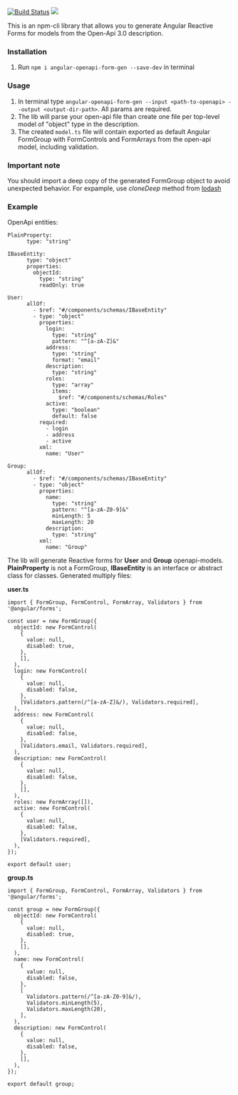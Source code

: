 [![Build Status](https://travis-ci.org/fiorsaoirse/angular-openapi-forms-gen.svg?branch=master)](https://travis-ci.org/fiorsaoirse/angular-openapi-forms-gen)
<a href="https://codeclimate.com/github/fiorsaoirse/angular-openapi-forms-gen/maintainability"><img src="https://api.codeclimate.com/v1/badges/6d1fc8b0ef0b27065dad/maintainability" /></a>

This is an npm-cli library that allows you to generate Angular Reactive Forms for models from the Open-Api 3.0 description.


### Installation
1. Run `npm i angular-openapi-form-gen --save-dev` in terminal

### Usage
1. In terminal type `angular-openapi-form-gen --input <path-to-openapi> --output <output-dir-path>`. All params are required.
2. The lib will parse your open-api file than create one file per top-level model of "object" type in the description.
3. The created `model.ts` file will contain exported as default Angular FormGroup with FormControls and FormArrays from the open-api model, including validation.

### Important note
You should import a deep copy of the generated FormGroup object to avoid unexpected behavior.
For expample, use *cloneDeep* method from [lodash](https://lodash.com/docs)

### Example

OpenApi entities:

```
PlainProperty:
      type: "string"

IBaseEntity:
      type: "object"
      properties:
        objectId:
          type: "string"
          readOnly: true

User:
      allOf:
        - $ref: "#/components/schemas/IBaseEntity"
        - type: "object"
          properties:
            login:
              type: "string"
              pattern: "^[a-zA-Z]&"
            address:
              type: "string"
              format: "email"
            description:
              type: "string"
            roles:
              type: "array"
              items:
                $ref: "#/components/schemas/Roles"
            active:
              type: "boolean"
              default: false
          required:
            - login
            - address
            - active
          xml:
            name: "User"

Group:
      allOf:
        - $ref: "#/components/schemas/IBaseEntity"
        - type: "object"
          properties:
            name:
              type: "string"
              pattern: "^[a-zA-Z0-9]&"
              minLength: 5
              maxLength: 20
            description:
              type: "string"
          xml:
            name: "Group"
```
The lib will generate Reactive forms for **User** and **Group** openapi-models. **PlainProperty** is not a FormGroup, **IBaseEntity** is an interface or abstract class for classes.
Generated multiply files:

**user.ts**

```
import { FormGroup, FormControl, FormArray, Validators } from '@angular/forms';

const user = new FormGroup({
  objectId: new FormControl(
    {
      value: null,
      disabled: true,
    },
    [],
  ),
  login: new FormControl(
    {
      value: null,
      disabled: false,
    },
    [Validators.pattern(/^[a-zA-Z]&/), Validators.required],
  ),
  address: new FormControl(
    {
      value: null,
      disabled: false,
    },
    [Validators.email, Validators.required],
  ),
  description: new FormControl(
    {
      value: null,
      disabled: false,
    },
    [],
  ),
  roles: new FormArray([]),
  active: new FormControl(
    {
      value: null,
      disabled: false,
    },
    [Validators.required],
  ),
});

export default user;

```

**group.ts**

```
import { FormGroup, FormControl, FormArray, Validators } from '@angular/forms';

const group = new FormGroup({
  objectId: new FormControl(
    {
      value: null,
      disabled: true,
    },
    [],
  ),
  name: new FormControl(
    {
      value: null,
      disabled: false,
    },
    [
      Validators.pattern(/^[a-zA-Z0-9]&/),
      Validators.minLength(5),
      Validators.maxLength(20),
    ],
  ),
  description: new FormControl(
    {
      value: null,
      disabled: false,
    },
    [],
  ),
});

export default group;
```
